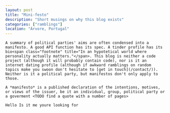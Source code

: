 ```yaml
---
layout: post
title: "Mini-festo"
description: "Short musings on why this blog exists"
categories: ["ramblings"]
location: "Árvore, Portugal"
---
```


	A summary of political parties' aims are often condensed into a manifesto. A good API function has its spec. A tinder profile has its bio<span class="footnote" title="In an hypotetical world where personality actually matters."</span>. This blog is neither a code project (although it will probably contain code), nor is it an internet dating profile (although if awkward ramblings on random topics make you swoon don't hesitate to [get in touch](/contact/)). Neither is it a political party, but manifestos don't only apply to those.

	A *manifesto* is a published declaration of the intentions, motives, or views of the issuer, be it an individual, group, political party or a goverment <TODO find a quote with a number of pages>

```Hello Is it me youre looking for```
